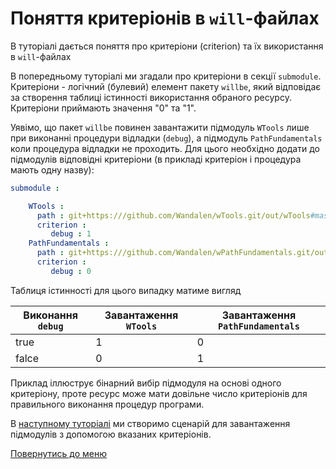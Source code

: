 # Поняття критеріонів в `will`-файлах

В туторіалі дається поняття про критеріони (criterion) та їх використання в `will`-файлах

В попередньому туторіалі ми згадали про критеріони в секції `submodule`. Критеріони - логічний (булевий) елемент пакету `willbe`, який відповідає за створення таблиці істинності використання обраного ресурсу. Критеріони приймають значення "0" та "1". 

Уявімо, що пакет `willbe` повинен завантажити підмодуль `WTools` лише при виконанні процедури відладки (`debug`), а підмодуль `PathFundamentals` коли процедура відладки не проходить. Для цього необхідно додати до підмодулів відповідні критеріони (в прикладі критеріон і процедура мають одну назву):

```yaml
submodule :

    WTools :
      path : git+https:///github.com/Wandalen/wTools.git/out/wTools#master
      criterion :
         debug : 1
    PathFundamentals :
      path : git+https:///github.com/Wandalen/wPathFundamentals.git/out/wPathFundamentals#master
      criterion :
         debug : 0

```

Таблиця істинності для цього випадку матиме вигляд 

| Виконання `debug` | Завантаження `WTools` | Завантаження `PathFundamentals` |
|-------------------|-----------------------|---------------------------------|
| true              | 1                     | 0                               |
| falce             | 0                     | 1                               |

Приклад іллюструє бінарний вибір підмодуля на основі одного критеріону, проте ресурс може мати довільне число критеріонів для правильного виконання процедур програми.

В [наступному туторіалі](ModuleCriation.ukr.md) ми створимо сценарій для завантаження підмодулів з допомогою вказаних критеріонів.

[Повернутись до меню](Topics.ukr.md)